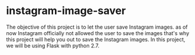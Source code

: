 # instagram-image-saver
The objective of this project is to let the user save Instagram images.  as of now Instagram officially not allowed the user to save the images that's why this project will help you out to save the Instagram images.  In this project, we will be using Flask with python 2.7. 
